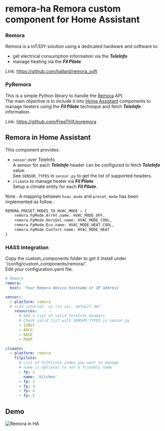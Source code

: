 # remora-ha Remora custom component for Home Assistant
### Remora
Remora is a IoT/DIY solution using a dedicated hardware and software to:
- get electrical consumption information via the ***TeleInfo***
- manage heating via the ***Fil Pilote***  

Link: https://github.com/hallard/remora_soft

### PyRemora
This is a simple Python library to handle the [Remora](https://github.com/hallard/remora_soft "Remora") API.  
The main objective is to include it into [Home Assistant](https://www.home-assistant.io/ "Home Assistant") components to manage heaters using the ***Fil Pilote*** technique and fetch ***TeleInfo*** information.  

Link: https://github.com/FreeTHX/pyremora

## Remora in Home Assistant
This component provides:
- ```sensor``` over TeleInfo  
A sensor for each ***TeleInfo*** header can be configured to fetch ***TeleInfo*** value.  
See ```SENSOR_TYPES``` in ```sensor.py``` to get the list of supported headers.
- ```climate``` to manage heater via ***Fil Pilote***  
Setup a climate entity for each ***Fil Pilote***.  

Note : A mapping between ```hvac_mode``` and ```preset_mode``` has been implemented as follow :
```python
REMORA_PRESET_MODES_TO_HVAC_MODE = {
    remora.FpMode.Arrêt.name: HVAC_MODE_OFF,
    remora.FpMode.HorsGel.name: HVAC_MODE_COOL,
    remora.FpMode.Eco.name: HVAC_MODE_HEAT_COOL,
    remora.FpMode.Confort.name: HVAC_MODE_HEAT
}
```

### HASS Integration
Copy the custom_components folder to get it install under '/config/custom_components/remora/'.  
Edit your configuration.yaml file.

```YAML
# Remora
remora:
  host: 'Your Remora device hostname or IP address'

sensor:
  - platform: remora
  # scan_interval: xx (in sec, default 30)
    resources:
      # Add a list of valid TeleInfo headers
      # Check valid list with SENSOR_TYPES in sensor.py
      - IINST
      - ADCO
      - BASE
      - PAPP

climate:
  - platform: remora
    filpilote:
      # List of FilPilote index you want to manage
      # name is optional to set a friendly_name 
      - fp: 1
        name: 'Kitchen'
      - fp: 2
      - fp: 3
      - fp: 4
      - fp: 5
```

## Demo
![Remora in HA](https://user-images.githubusercontent.com/16355105/62412432-ec6fb380-b5f1-11e9-814e-5531982f9b72.png)
